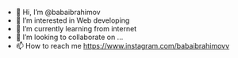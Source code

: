 - 👋 Hi, I’m @babaibrahimov
- 👀 I’m interested in Web developing
- 🌱 I’m currently learning from internet
- 💞️ I’m looking to collaborate on ...
- 📫 How to reach me https://www.instagram.com/babaibrahimovv


<!---
babaibrahimov/babaibrahimov is a ✨ special ✨ repository because its `README.md` (this file) appears on your GitHub profile.
You can click the Preview link to take a look at your changes.
--->

